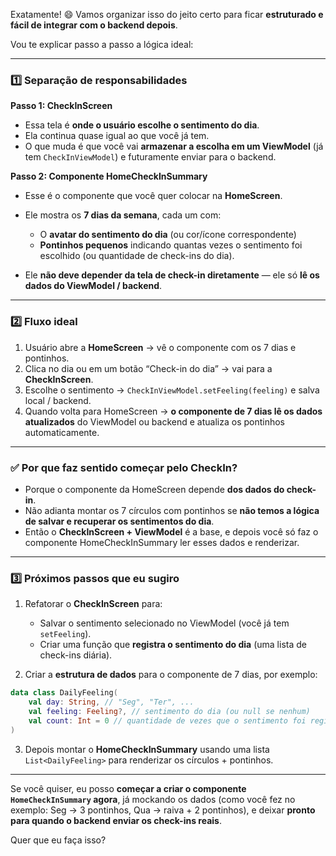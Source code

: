 Exatamente! 😄 Vamos organizar isso do jeito certo para ficar **estruturado e fácil de integrar com o backend depois**.

Vou te explicar passo a passo a lógica ideal:

---

### 1️⃣ Separação de responsabilidades

**Passo 1: CheckInScreen**

* Essa tela é **onde o usuário escolhe o sentimento do dia**.
* Ela continua quase igual ao que você já tem.
* O que muda é que você vai **armazenar a escolha em um ViewModel** (já tem `CheckInViewModel`) e futuramente enviar para o backend.

**Passo 2: Componente HomeCheckInSummary**

* Esse é o componente que você quer colocar na **HomeScreen**.
* Ele mostra os **7 dias da semana**, cada um com:

    * O **avatar do sentimento do dia** (ou cor/ícone correspondente)
    * **Pontinhos pequenos** indicando quantas vezes o sentimento foi escolhido (ou quantidade de check-ins do dia).
* Ele **não deve depender da tela de check-in diretamente** — ele só **lê os dados do ViewModel / backend**.

---

### 2️⃣ Fluxo ideal

1. Usuário abre a **HomeScreen** → vê o componente com os 7 dias e pontinhos.
2. Clica no dia ou em um botão “Check-in do dia” → vai para a **CheckInScreen**.
3. Escolhe o sentimento → `CheckInViewModel.setFeeling(feeling)` e salva local / backend.
4. Quando volta para HomeScreen → **o componente de 7 dias lê os dados atualizados** do ViewModel ou backend e atualiza os pontinhos automaticamente.

---

### ✅ Por que faz sentido começar pelo CheckIn?

* Porque o componente da HomeScreen depende **dos dados do check-in**.
* Não adianta montar os 7 círculos com pontinhos se **não temos a lógica de salvar e recuperar os sentimentos do dia**.
* Então o **CheckInScreen + ViewModel** é a base, e depois você só faz o componente HomeCheckInSummary ler esses dados e renderizar.

---

### 3️⃣ Próximos passos que eu sugiro

1. Refatorar o **CheckInScreen** para:

    * Salvar o sentimento selecionado no ViewModel (você já tem `setFeeling`).
    * Criar uma função que **registra o sentimento do dia** (uma lista de check-ins diária).
2. Criar a **estrutura de dados** para o componente de 7 dias, por exemplo:

```kotlin
data class DailyFeeling(
    val day: String, // "Seg", "Ter", ...
    val feeling: Feeling?, // sentimento do dia (ou null se nenhum)
    val count: Int = 0 // quantidade de vezes que o sentimento foi registrado
)
```

3. Depois montar o **HomeCheckInSummary** usando uma lista `List<DailyFeeling>` para renderizar os círculos + pontinhos.

---

Se você quiser, eu posso **começar a criar o componente `HomeCheckInSummary` agora**, já mockando os dados (como você fez no exemplo: Seg → 3 pontinhos, Qua → raiva + 2 pontinhos), e deixar **pronto para quando o backend enviar os check-ins reais**.

Quer que eu faça isso?

